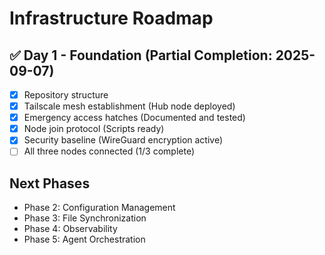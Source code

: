 # Infrastructure Roadmap

## ✅ Day 1 - Foundation (Partial Completion: 2025-09-07)
- [x] Repository structure
- [x] Tailscale mesh establishment (Hub node deployed)
- [x] Emergency access hatches (Documented and tested)
- [x] Node join protocol (Scripts ready)
- [x] Security baseline (WireGuard encryption active)
- [ ] All three nodes connected (1/3 complete)

## Next Phases
- Phase 2: Configuration Management
- Phase 3: File Synchronization
- Phase 4: Observability
- Phase 5: Agent Orchestration